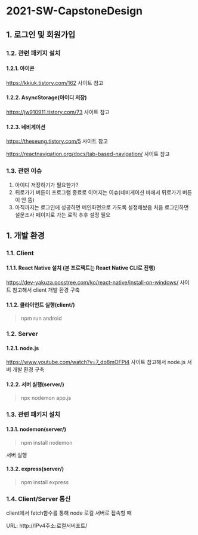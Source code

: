 # 2021-SW-CapstoneDesign
## 1. 로그인 및 회원가입

### 1.2. 관련 패키지 설치
#### 1.2.1. 아이콘
https://kkiuk.tistory.com/162 사이트 참고
#### 1.2.2. AsyncStorage(아이디 저장)
https://jw910911.tistory.com/73 사이트 참고
#### 1.2.3. 네비게이션
https://theseung.tistory.com/5 사이트 참고

https://reactnavigation.org/docs/tab-based-navigation/ 사이트 참고

### 1.3. 관련 이슈
1) 아이디 저장하기가 필요한가?
2) 뒤로가기 버튼이 프로그램 종료로 이어지는 이슈(네비게이션 바에서 뒤로가기 버튼이 안 뜸)
3) 아직까지는 로그인에 성공하면 메인화면으로 가도록 설정해놨음 처음 로그인하면 설문조사 페이지로 가는 로직 추후 설정 필요

## 1. 개발 환경
### 1.1. Client
#### 1.1.1. React Native 설치 (본 프로젝트는 React Native CLI로 진행)
https://dev-yakuza.posstree.com/ko/react-native/install-on-windows/ 사이트 참고해서 client 개발 환경 구축
#### 1.1.2. 클라이언트 실행(client/)
> npm run android
### 1.2. Server
#### 1.2.1. node.js 
https://www.youtube.com/watch?v=7_do8mOFPi4 사이트 참고해서 node.js 서버 개발 환경 구축
#### 1.2.2. 서버 실행(server/)
> npx nodemon app.js
### 1.3. 관련 패키지 설치
#### 1.3.1. nodemon(server/)
> npm install nodemon

서버 실행
#### 1.3.2. express(server/)
> npm install express

### 1.4. Client/Server 통신
client에서 fetch함수를 통해 node 로컬 서버로 접속할 때

URL: http://IPv4주소:로컬서버포트/
